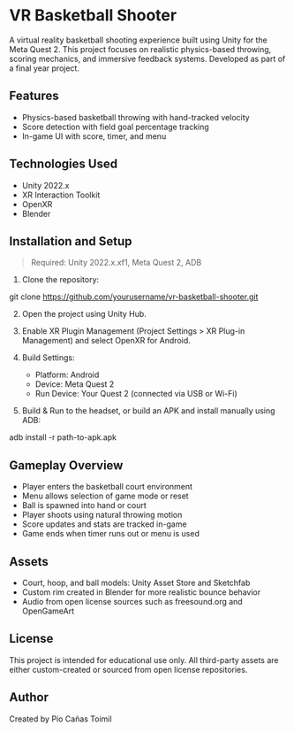 # VR Basketball Shooter

A virtual reality basketball shooting experience built using Unity for the Meta Quest 2. This project focuses on realistic physics-based throwing, scoring mechanics, and immersive feedback systems. Developed as part of a final year project.

## Features

- Physics-based basketball throwing with hand-tracked velocity
- Score detection with field goal percentage tracking
- In-game UI with score, timer, and menu

## Technologies Used

- Unity 2022.x
- XR Interaction Toolkit
- OpenXR 
- Blender

## Installation and Setup

> Required: Unity 2022.x.xf1, Meta Quest 2, ADB

1. Clone the repository:

git clone https://github.com/yourusername/vr-basketball-shooter.git

2. Open the project using Unity Hub.

3. Enable XR Plugin Management (Project Settings > XR Plug-in Management) and select OpenXR for Android.

4. Build Settings:
   - Platform: Android
   - Device: Meta Quest 2
   - Run Device: Your Quest 2 (connected via USB or Wi-Fi)

5. Build & Run to the headset, or build an APK and install manually using ADB:

adb install -r path-to-apk.apk


## Gameplay Overview

- Player enters the basketball court environment
- Menu allows selection of game mode or reset
- Ball is spawned into hand or court
- Player shoots using natural throwing motion
- Score updates and stats are tracked in-game
- Game ends when timer runs out or menu is used

## Assets

- Court, hoop, and ball models: Unity Asset Store and Sketchfab
- Custom rim created in Blender for more realistic bounce behavior
- Audio from open license sources such as freesound.org and OpenGameArt

## License

This project is intended for educational use only. All third-party assets are either custom-created or sourced from open license repositories.

## Author

Created by Pío Cañas Toimil
